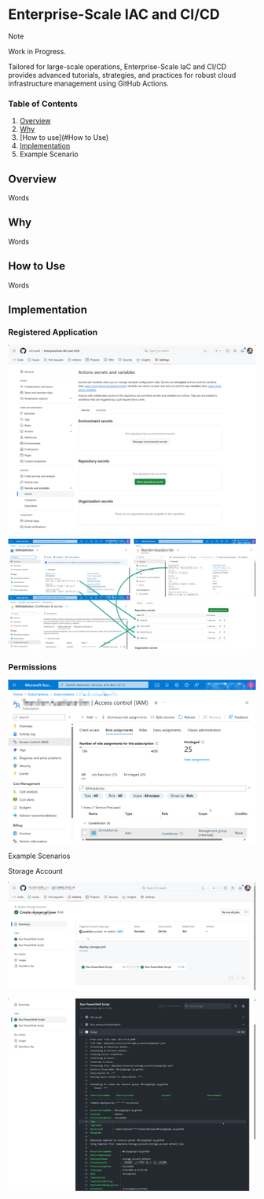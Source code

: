 # Enterprise-Scale IAC and CI/CD

> [!NOTE]
>
> Work in Progress. 

Tailored for large-scale operations, Enterprise-Scale IaC and CI/CD provides advanced tutorials, strategies, and practices for robust cloud infrastructure management using GitHub Actions.

### Table of Contents

1. [Overview](#Overview)
2. [Why](#Why)
3. [How to use](#How to Use)
4. [Implementation](#Implementation)
5. Example Scenario

## Overview

Words

## Why

Words

## How to Use

Words

## Implementation

### Registered Application

![GitHub Repository Secrets](images\GitHub-Repository-Secrets.png)

![Update GitHub Repository Secrets](images\Update-GitHub-Repository-Secrets.png)

### Permissions

![Permissions](images\Permissions.png)

Example Scenarios

Storage Account



![Execution of GitHub Action to Create a Storage Account](.\images\Create-Storage-Account-Example)

![Details of the Deployment Job to Create a Storage Account](images\Create-Storage-Account-Example-Deployment-Details)